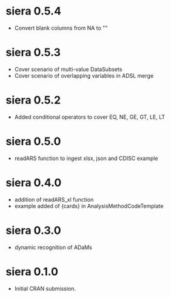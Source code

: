 # siera 0.5.4

* Convert blank columns from NA to ""

# siera 0.5.3

* Cover scenario of multi-value DataSubsets
* Cover scenario of overlapping variables in ADSL merge

# siera 0.5.2

* Added conditional operators to cover EQ, NE, GE, GT, LE, LT

# siera 0.5.0

* readARS function to ingest xlsx, json and CDISC example

# siera 0.4.0

* addition of readARS_xl function
* example added of {cards} in AnalysisMethodCodeTemplate

# siera 0.3.0

* dynamic recognition of ADaMs

# siera 0.1.0

* Initial CRAN submission.
